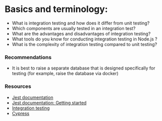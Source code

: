 # Basics and terminology:

- What is integration testing and how does it differ from unit testing?
- Which components are usually tested in an integration test?
- What are the advantages and disadvantages of integration testing?
- What tools do you know for conducting integration testing in Node.js ?
- What is the complexity of integration testing compared to unit testing?

### Recommendations

- It is best to raise a separate database that is designed specifically for testing (for example, raise the database via docker)

### Resources

- [Jest documentation](https://jestjs.io/docs)
- [Jest documentation: Getting started](https://jestjs.io/docs/getting-started)
- [Integration testing](https://en.wikipedia.org/wiki/Integration_testing)
- [Cypress](https://www.cypress.io)
